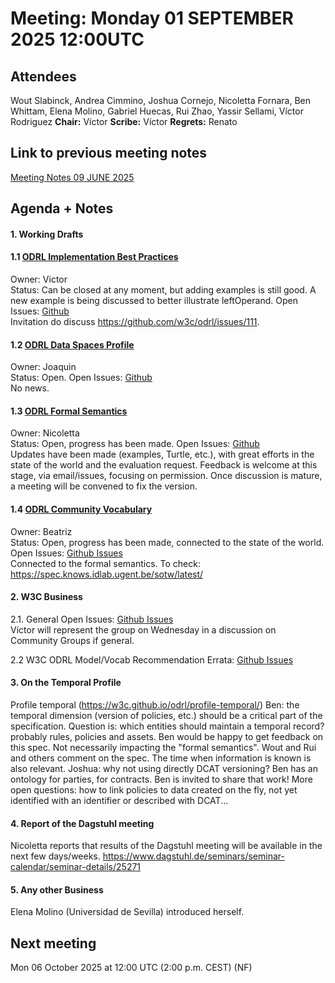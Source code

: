 # Meeting:  Monday 01 SEPTEMBER 2025 12:00UTC

## Attendees
Wout Slabinck, Andrea Cimmino, Joshua Cornejo, Nicoletta Fornara, Ben Whittam, Elena Molino, Gabriel Huecas, Rui Zhao, Yassir Sellami, Víctor Rodriguez 
**Chair:** Víctor
**Scribe:** Víctor
**Regrets:** Renato

## Link to previous meeting notes

[Meeting Notes 09 JUNE 2025](meeting-2025-07-07.md)

## Agenda + Notes

#### 1. Working Drafts   

#### 1.1 [ODRL Implementation Best Practices](https://w3c.github.io/odrl/bp/)
Owner: Victor  
Status: Can be closed at any moment, but adding examples is still good. A new example is being discussed to better illustrate leftOperand.
Open Issues: [Github](https://github.com/w3c/odrl/issues?q=is%3Aissue+is%3Aopen+label%3A%22Implementation+Best+Practices%22)  
Invitation do discuss https://github.com/w3c/odrl/issues/111.
 
#### 1.2 [ODRL Data Spaces Profile](https://w3c.github.io/odrl/profile-dataspaces/)
Owner: Joaquin  
Status: Open.
Open Issues: [Github](https://github.com/w3c/odrl/issues?q=is%3Aissue+is%3Aopen+label%3A%22Data+Spaces%22)  
No news.

#### 1.3 [ODRL Formal Semantics](https://w3c.github.io/odrl/formal-semantics/)
Owner: Nicoletta  
Status: Open, progress has been made.
Open Issues: [Github](https://github.com/w3c/odrl/issues?q=is%3Aissue+is%3Aopen+label%3A%22Formal+Semantics%22)  
Updates have been made (examples, Turtle, etc.), with great efforts in the state of the world and the evaluation request. Feedback is welcome at this stage, via email/issues, focusing on permission. Once discussion is mature, a meeting will be convened to fix the version.
 
#### 1.4 [ODRL Community Vocabulary](https://w3c.github.io/odrl/community-vocab/)
Owner: Beatriz  
Status: Open, progress has been made, connected to the state of the world.
Open Issues: [Github Issues](https://github.com/w3c/odrl/issues?q=is%3Aissue+is%3Aopen+label%3A%22Community+Vocabulary%22)   
Connected to the formal semantics. To check: https://spec.knows.idlab.ugent.be/sotw/latest/

#### 2. W3C Business

2.1. General Open Issues: [Github Issues](https://github.com/w3c/odrl/issues?q=is%3Aissue+is%3Aopen+label%3AW3C)   
Víctor will represent the group on Wednesday in a discussion on Community Groups if general. 

2.2 W3C ODRL Model/Vocab Recommendation Errata: [Github Issues](https://github.com/w3c/poe/issues?q=is%3Aissue+is%3Aopen+label%3AErratumRaised)  
 
#### 3. On the Temporal Profile
Profile temporal (https://w3c.github.io/odrl/profile-temporal/)
Ben: the temporal dimension (version of policies, etc.) should be a critical part of the specification. Question is: which entities should maintain a temporal record? probably rules, policies and assets. Ben would be happy to get feedback on this spec. Not necessarily impacting the "formal semantics". Wout and Rui and others comment on the spec. The time when information is known is also relevant. Joshua: why not using directly DCAT versioning? 
Ben has an ontology for parties, for contracts. Ben is invited to share that work!
More open questions: how to link policies to data created on the fly, not yet identified with an identifier or described with DCAT...
 
#### 4. Report of the Dagstuhl meeting
Nicoletta reports that results of the Dagstuhl meeting will be available in the next few days/weeks.
https://www.dagstuhl.de/seminars/seminar-calendar/seminar-details/25271

   
#### 5. Any other Business
Elena Molino (Universidad de Sevilla) introduced herself.

## Next meeting
Mon 06 October 2025 at 12:00 UTC (2:00 p.m. CEST) (NF)
